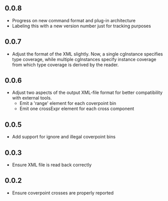 
## 0.0.8
- Progress on new command format and plug-in architecture
- Labeling this with a new version number just for tracking purposes

## 0.0.7
- Adjust the format of the XML slightly. Now, a single
  cgInstance specifies type coverage, while multiple
  cgInstances specify instance coverage from which 
  type coverage is derived by the reader.

## 0.0.6
- Adjust two aspects of the output XML-file format for
  better compatibility with external tools. 
  - Emit a 'range' element for each coverpoint bin
  - Emit one crossExpr element for each cross component

## 0.0.5
- Add support for ignore and illegal coverpoint bins

## 0.0.3
- Ensure XML file is read back correctly

## 0.0.2
- Ensure coverpoint crosses are properly reported
